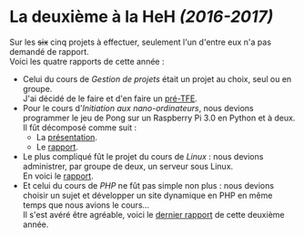 # La deuxième à la HeH _(2016-2017)_

Sur les ~~six~~ cinq projets à effectuer, seulement l'un d'entre eux n'a pas demandé de rapport.  
Voici les quatre rapports de cette année :

- Celui du cours de _Gestion de projets_ était un projet au choix, seul ou en groupe.  
J'ai décidé de le faire et d'en faire un [pré-TFE](Gestion%20de%20projets/Rapport.pdf).
- Pour le cours d'_Initiation aux nano-ordinateurs_, nous devions programmer le jeu de Pong sur un Raspberry Pi 3.0 en Python et à deux.  
Il fût décomposé comme suit :
	- La [présentation](Initiation%20aux%20nano-ordinateurs/Présentation/Présentation.pdf).  
	- Le [rapport](Initiation%20aux%20nano-ordinateurs/Rapport/Rapport.pdf).
- Le plus compliqué fût le projet du cours de _Linux_ : nous devions administrer, par groupe de deux, un serveur sous Linux.  
En voici le [rapport](Linux/Rapport.pdf).
- Et celui du cours de _PHP_ ne fût pas simple non plus : nous devions choisir un sujet et développer un site dynamique en PHP en même temps que nous avions le cours…  
Il s'est avéré être agréable, voici le [dernier rapport](PHP/Rapport.pdf) de cette deuxième année.
